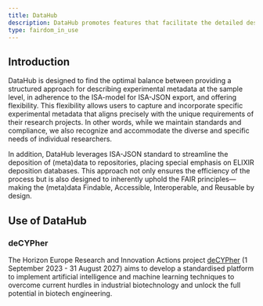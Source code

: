 ```yaml
---
title: DataHub
description: DataHub promotes features that facilitate the detailed description of experimental metadata at the sample level, utilizing standards to ensure ISA-model compliance for ISA-JSON export.
type: fairdom_in_use
---
```


## Introduction
DataHub is designed to find the optimal balance between providing a structured approach for describing experimental metadata at the sample level, in adherence to the ISA-model for ISA-JSON export, and offering flexibility. This flexibility allows users to capture and incorporate specific experimental metadata that aligns precisely with the unique requirements of their research projects. In other words, while we maintain standards and compliance, we also recognize and accommodate the diverse and specific needs of individual researchers.

In addition, DataHub leverages ISA-JSON standard to streamline the deposition of (meta)data to repositories, placing special emphasis on ELIXIR deposition databases. This approach not only ensures the efficiency of the process but is also designed to inherently uphold the FAIR principles—making the (meta)data Findable, Accessible, Interoperable, and Reusable by design.

## Use of DataHub

### deCYPher
The Horizon Europe Research and Innovation Actions project [deCYPher](https://www.decypher.bio) (1 September 2023 - 31 August 2027) aims to develop a standardised platform to implement artificial intelligence and machine learning techniques to overcome current hurdles in industrial biotechnology and unlock the full potential in biotech engineering.
